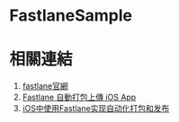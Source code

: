 # FastlaneSample

# 相關連結 #
1. [fastlane官網](https://docs.fastlane.tools)
2. [Fastlane 自動打包上傳 iOS App](https://ios.devdon.com/archives/746)
3. [iOS中使用Fastlane实现自动化打包和发布](http://www.cocoachina.com/ios/20170519/19317.html)
